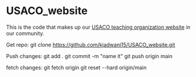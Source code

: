 # USACO_website

This is the code that makes up our [USACO teaching organization website](usacoinitiative.org) in our community. 

Get repo:
git clone https://github.com/kjadwani15/USACO_website.git

Push changes:
git add .
git commit -m "name it" 
git push origin main

fetch changes:
git fetch origin
git reset --hard origin/main
